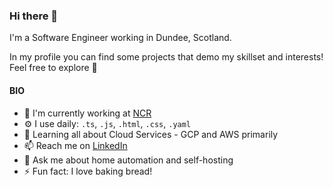 
### Hi there 👋
I'm a Software Engineer working in Dundee, Scotland.

In my profile you can find some projects that demo my skillset and interests! Feel free to explore 🙂

#### BIO
- 🏢 I'm currently working at [NCR](https://www.ncr.com/)
- ⚙️ I use daily: `.ts`, `.js`, `.html`, `.css`, `.yaml`
- 🌱 Learning all about Cloud Services - GCP and AWS primarily
- 📫 Reach me on [LinkedIn](https://www.linkedin.com/in/john-nooney-357738198/)
- 💬 Ask me about home automation and self-hosting
- ⚡️ Fun fact: I love baking bread!

